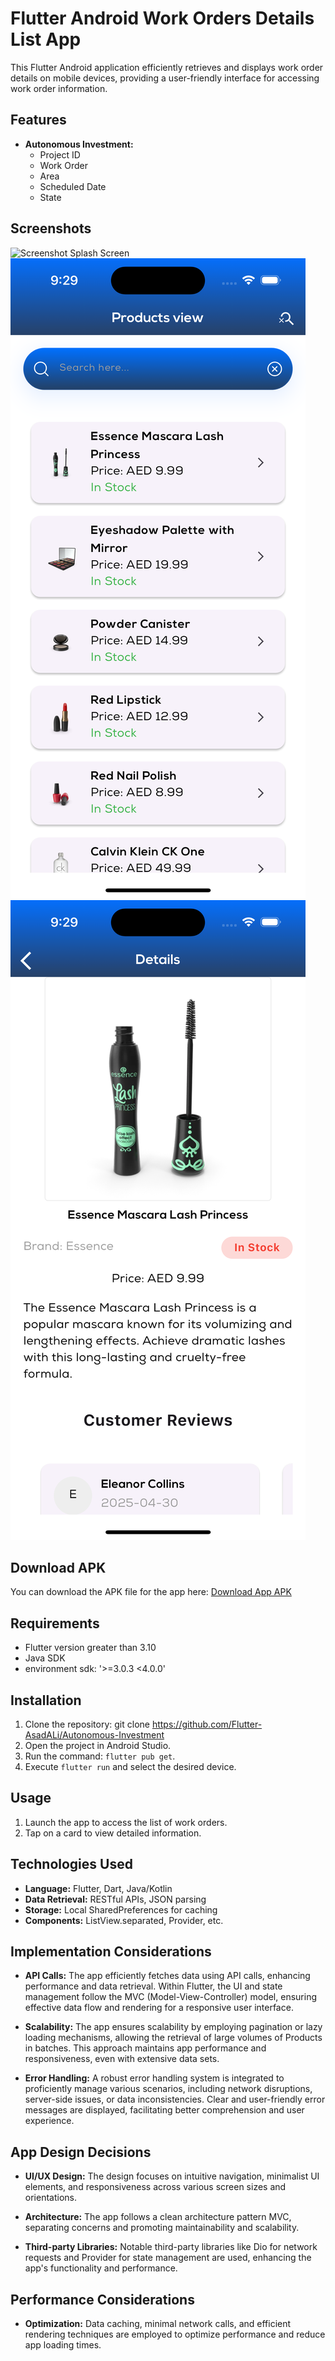 # Flutter Android Work Orders Details List App

This Flutter Android application efficiently retrieves and displays work order details on mobile devices, providing a user-friendly interface for accessing work order information.

## Features

- **Autonomous Investment:**
  - Project ID
  - Work Order
  - Area
  - Scheduled Date
  - State
## Screenshots

![Screenshot Splash Screen](https://github.com/Flutter-AsadALi/Autonomous-Investment/blob/main/assets/images/splsh.jpeg)
![Screenshot List of Products](https://github.com/Flutter-AsadALi/Autonomous-Investment/blob/main/assets/images/list_view.png)
![Screenshot Products Details View](https://github.com/Flutter-AsadALi/Autonomous-Investment/blob/main/assets/images/details_view.png)


## Download APK

You can download the APK file for the app here: [Download App APK](https://github.com/Flutter-AsadALi/work_order_app_flutter/blob/main/assets/images/flutter-app.apk)
## Requirements

- Flutter version greater than 3.10
- Java SDK
- environment sdk: '>=3.0.3 <4.0.0'

## Installation

1. Clone the repository:
   git clone https://github.com/Flutter-AsadALi/Autonomous-Investment
2. Open the project in Android Studio.
3. Run the command: `flutter pub get`.
4. Execute `flutter run` and select the desired device.

## Usage

1. Launch the app to access the list of work orders.
2. Tap on a card to view detailed information.

## Technologies Used

- **Language:** Flutter, Dart, Java/Kotlin
- **Data Retrieval:** RESTful APIs, JSON parsing
- **Storage:** Local SharedPreferences for caching
- **Components:** ListView.separated, Provider, etc.

## Implementation Considerations

- **API Calls:** The app efficiently fetches data using API calls, enhancing performance and data retrieval. Within Flutter, the UI and state management follow the MVC (Model-View-Controller) model, ensuring effective data flow and rendering for a responsive user interface.

- **Scalability:** The app ensures scalability by employing pagination or lazy loading mechanisms, allowing the retrieval of large volumes of Products in batches. This approach maintains app performance and responsiveness, even with extensive data sets.

- **Error Handling:** A robust error handling system is integrated to proficiently manage various scenarios, including network disruptions, server-side issues, or data inconsistencies. Clear and user-friendly error messages are displayed, facilitating better comprehension and user experience.


## App Design Decisions

- **UI/UX Design:** The design focuses on intuitive navigation, minimalist UI elements, and responsiveness across various screen sizes and orientations.

- **Architecture:** The app follows a clean architecture pattern MVC, separating concerns and promoting maintainability and scalability.

- **Third-party Libraries:** Notable third-party libraries like Dio for network requests and Provider for state management are used, enhancing the app's functionality and performance.

## Performance Considerations

- **Optimization:** Data caching, minimal network calls, and efficient rendering techniques are employed to optimize performance and reduce app loading times.




